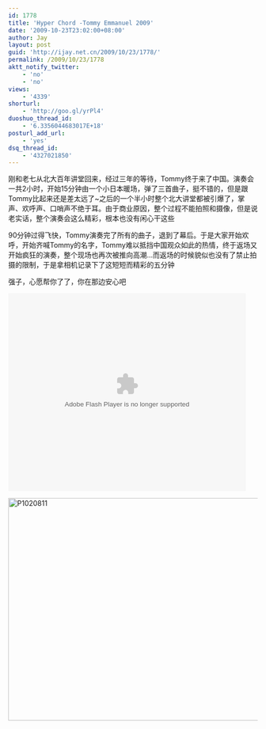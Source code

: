 ```yaml
---
id: 1778
title: 'Hyper Chord -Tommy Emmanuel 2009'
date: '2009-10-23T23:02:00+08:00'
author: Jay
layout: post
guid: 'http://ijay.net.cn/2009/10/23/1778/'
permalink: /2009/10/23/1778
aktt_notify_twitter:
    - 'no'
    - 'no'
views:
    - '4339'
shorturl:
    - 'http://goo.gl/yrPl4'
duoshuo_thread_id:
    - '6.3356044683017E+18'
posturl_add_url:
    - 'yes'
dsq_thread_id:
    - '4327021850'
---
```


刚和老七从北大百年讲堂回来，经过三年的等待，Tommy终于来了中国。演奏会一共2小时，开始15分钟由一个小日本暖场，弹了三首曲子，挺不错的，但是跟Tommy比起来还是差太远了~之后的一个半小时整个北大讲堂都被引爆了，掌声、欢呼声、口哨声不绝于耳。由于商业原因，整个过程不能拍照和摄像，但是说老实话，整个演奏会这么精彩，根本也没有闲心干这些

90分钟过得飞快，Tommy演奏完了所有的曲子，退到了幕后。于是大家开始欢呼，开始齐喊Tommy的名字，Tommy难以抵挡中国观众如此的热情，终于返场又开始疯狂的演奏，整个现场也再次被推向高潮…而返场的时候貌似也没有了禁止拍摄的限制，于是拿相机记录下了这短短而精彩的五分钟

强子，心愿帮你了了，你在那边安心吧

<embed src="http://player.youku.com/player.php/sid/XMTI3Mjc0MDQw/v.swf" type="application/x-shockwave-flash" width="480" height="400" align="middle"/>

<a href="http://www.jayxu.com/log/wp-content/uploads/2009/10/P1020811.JPG"><img class="alignnone wp-image-12558" src="http://www.jayxu.com/log/wp-content/uploads/2009/10/P1020811.JPG" alt="P1020811" width="600" height="450" /></a>